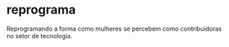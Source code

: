 # reprograma

Reprogramando a forma como mulheres se percebem como contribuidoras no setor de tecnologia.